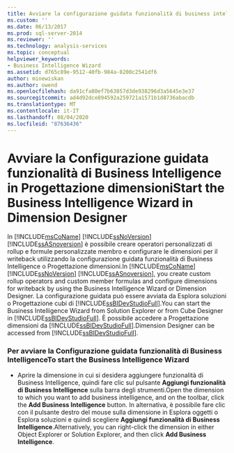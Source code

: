```yaml
---
title: Avviare la configurazione guidata funzionalità di business intelligence in Progettazione dimensioni | Microsoft Docs
ms.custom: ''
ms.date: 06/13/2017
ms.prod: sql-server-2014
ms.reviewer: ''
ms.technology: analysis-services
ms.topic: conceptual
helpviewer_keywords:
- Business Intelligence Wizard
ms.assetid: d765c89e-9512-40fb-984a-8200c2541df6
author: minewiskan
ms.author: owend
ms.openlocfilehash: da91cfa80ef7b63857d3de938296d3a5645e3e37
ms.sourcegitcommit: ad4d92dce894592a259721a1571b1d8736abacdb
ms.translationtype: MT
ms.contentlocale: it-IT
ms.lasthandoff: 08/04/2020
ms.locfileid: "87636436"
---
```

# <a name="start-the-business-intelligence-wizard-in-dimension-designer"></a><span data-ttu-id="c2fd7-102">Avviare la Configurazione guidata funzionalità di Business Intelligence in Progettazione dimensioni</span><span class="sxs-lookup"><span data-stu-id="c2fd7-102">Start the Business Intelligence Wizard in Dimension Designer</span></span>
  <span data-ttu-id="c2fd7-103">In [!INCLUDE[msCoName](../../includes/msconame-md.md)] [!INCLUDE[ssNoVersion](../../includes/ssnoversion-md.md)] [!INCLUDE[ssASnoversion](../../includes/ssasnoversion-md.md)] è possibile creare operatori personalizzati di rollup e formule personalizzate membro e configurare le dimensioni per il writeback utilizzando la configurazione guidata funzionalità di Business Intelligence o Progettazione dimensioni.</span><span class="sxs-lookup"><span data-stu-id="c2fd7-103">In [!INCLUDE[msCoName](../../includes/msconame-md.md)] [!INCLUDE[ssNoVersion](../../includes/ssnoversion-md.md)] [!INCLUDE[ssASnoversion](../../includes/ssasnoversion-md.md)], you create custom rollup operators and custom member formulas and configure dimensions for writeback by using the Business Intelligence Wizard or Dimension Designer.</span></span> <span data-ttu-id="c2fd7-104">La configurazione guidata può essere avviata da Esplora soluzioni o Progettazione cubi di [!INCLUDE[ssBIDevStudioFull](../../includes/ssbidevstudiofull-md.md)].</span><span class="sxs-lookup"><span data-stu-id="c2fd7-104">You can start the Business Intelligence Wizard from Solution Explorer or from Cube Designer in [!INCLUDE[ssBIDevStudioFull](../../includes/ssbidevstudiofull-md.md)].</span></span> <span data-ttu-id="c2fd7-105">È possibile accedere a Progettazione dimensioni da [!INCLUDE[ssBIDevStudioFull](../../includes/ssbidevstudiofull-md.md)].</span><span class="sxs-lookup"><span data-stu-id="c2fd7-105">Dimension Designer can be accessed from [!INCLUDE[ssBIDevStudioFull](../../includes/ssbidevstudiofull-md.md)].</span></span>  
  
### <a name="to-start-the-business-intelligence-wizard"></a><span data-ttu-id="c2fd7-106">Per avviare la Configurazione guidata funzionalità di Business Intelligence</span><span class="sxs-lookup"><span data-stu-id="c2fd7-106">To start the Business Intelligence Wizard</span></span>  
  
-   <span data-ttu-id="c2fd7-107">Aprire la dimensione in cui si desidera aggiungere funzionalità di Business Intelligence, quindi fare clic sul pulsante **Aggiungi funzionalità di Business Intelligence** sulla barra degli strumenti.</span><span class="sxs-lookup"><span data-stu-id="c2fd7-107">Open the dimension to which you want to add business intelligence, and on the toolbar, click the **Add Business Intelligence** button.</span></span> <span data-ttu-id="c2fd7-108">In alternativa, è possibile fare clic con il pulsante destro del mouse sulla dimensione in Esplora oggetti o Esplora soluzioni e quindi scegliere **Aggiungi funzionalità di Business Intelligence**.</span><span class="sxs-lookup"><span data-stu-id="c2fd7-108">Alternatively, you can right-click the dimension in either Object Explorer or Solution Explorer, and then click **Add Business Intelligence**.</span></span>  
  
  
